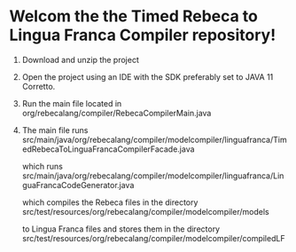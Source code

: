 # Welcom the the Timed Rebeca to Lingua Franca Compiler repository!

1. Download and unzip the project

2. Open the project using an IDE with the SDK preferably set to JAVA 11 Corretto.

3. Run the main file located in org/rebecalang/compiler/RebecaCompilerMain.java

4. The main file runs src/main/java/org/rebecalang/compiler/modelcompiler/linguafranca/TimedRebecaToLinguaFrancaCompilerFacade.java

      which runs src/main/java/org/rebecalang/compiler/modelcompiler/linguafranca/LinguaFrancaCodeGenerator.java

      which compiles the Rebeca files in the directory src/test/resources/org/rebecalang/compiler/modelcompiler/models

      to Lingua Franca files and stores them in the directory src/test/resources/org/rebecalang/compiler/modelcompiler/compiledLF
